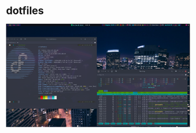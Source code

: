 # dotfiles
![Interfaz de usuario](https://github.com/albrinBuzz/dotfiles/blob/main/assets/desktop.png)
